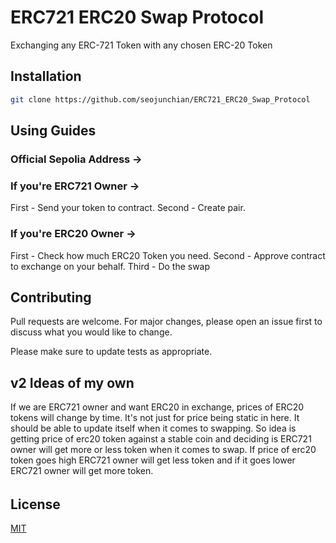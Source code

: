 # ERC721 ERC20 Swap Protocol
Exchanging any ERC-721 Token with any chosen ERC-20 Token

## Installation
```bash
git clone https://github.com/seojunchian/ERC721_ERC20_Swap_Protocol
```

## Using Guides
### Official Sepolia Address -> 

### If you're ERC721 Owner -> 
First - Send your token to contract.
Second - Create pair.

### If you're ERC20 Owner ->
First - Check how much ERC20 Token you need.
Second - Approve contract to exchange on your behalf.
Third - Do the swap

## Contributing

Pull requests are welcome. For major changes, please open an issue first
to discuss what you would like to change.

Please make sure to update tests as appropriate.

## v2 Ideas of my own
If we are ERC721 owner and want ERC20 in exchange, prices of ERC20 tokens will change by time. It's not just for price being static in here. It should be able to update itself when it comes to swapping. So idea is getting price of erc20 token against a stable coin and deciding is ERC721 owner will get more or less token when it comes to swap. If price of erc20 token goes high ERC721 owner will get less token and if it goes lower ERC721 owner will get more token.

###### 


## License

[MIT](https://choosealicense.com/licenses/mit/)
